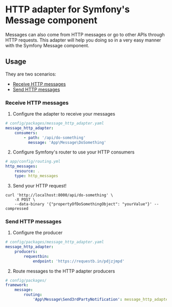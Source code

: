 # HTTP adapter for Symfony's Message component

Messages can also come from HTTP messages or go to other APIs through HTTP requests. This adapter will help you doing so
in a very easy manner with the Symfony Message component.

## Usage

They are two scenarios:
- [Receive HTTP messages](#receive-http-messages)
- [Send HTTP messages](#send-http-messages)

### Receive HTTP messages

1. Configure the adapter to receive your messages

```yaml
# config/packages/message_http_adapter.yaml
message_http_adapter:
    consumers:
        - path: '/api/do-something'
          message: 'App\Message\DoSomething'
```

2. Configure Symfony's router to use your HTTP consumers
```yaml
# app/config/routing.yml
http_messages:
    resource: .
    type: http_messages
```

3. Send your HTTP request!
```
curl 'http://localhost:8000/api/do-something' \
    -X POST \
    --data-binary '{"propertyOfDoSomethingObject": "yourValue"}' --compressed
```

### Send HTTP messages

1. Configure the producer

```yaml
# config/packages/message_http_adapter.yaml
message_http_adapter:
    producers:
        requestbin:
            endpoint: 'https://requestb.in/pdjzjmpd'
```

2. Route messages to the HTTP adapter producers

```yaml
# config/packages/
framework:
    message:
        routing:
            'App\Message\Send3rdPartyNotification': message_http_adapter.producer.requestbin
```
